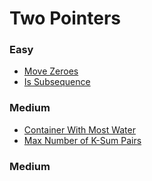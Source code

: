 # Two Pointers
<!------------------------------------------------------------------------------------------------------------------------------------------------------>
### Easy
- [Move Zeroes](#Move-Zeroes)
- [Is Subsequence](#Is-Subsequence)

### Medium
- [Container With Most Water](#Container-With-Most-Water)
- [Max Number of K-Sum Pairs](#Max-Number-of-K-Sum-Pairs)

### Medium


